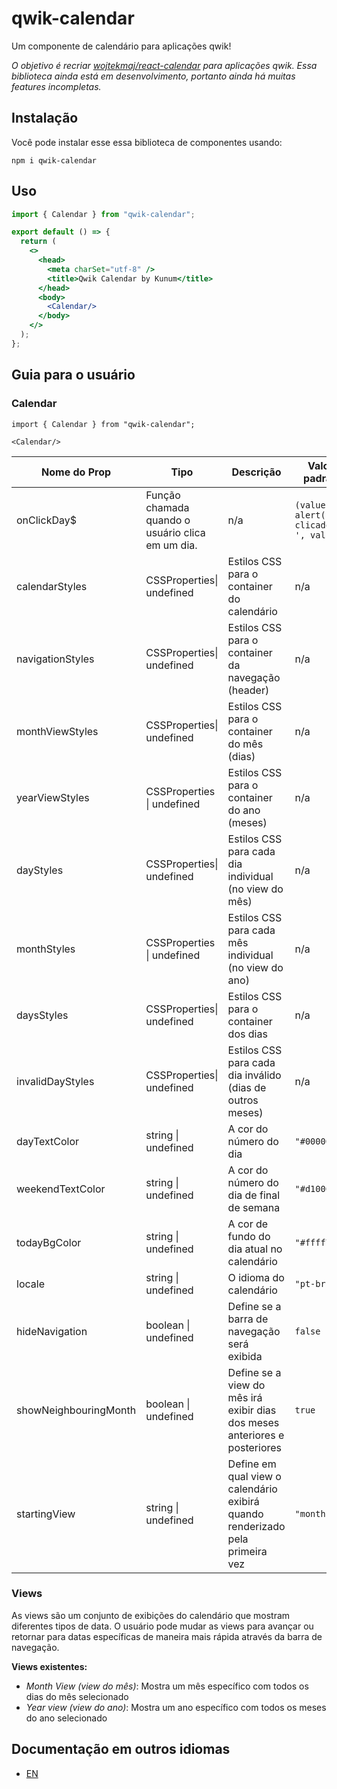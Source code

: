 # qwik-calendar

Um componente de calendário para aplicações qwik!

*O objetivo é recriar [wojtekmaj/react-calendar](https://github.com/wojtekmaj/react-calendar) para aplicações qwik. Essa biblioteca ainda está em desenvolvimento, portanto ainda há muitas features incompletas.*

## Instalação

Você pode instalar esse essa biblioteca de componentes usando:

```shell
npm i qwik-calendar
```

## Uso

```jsx
import { Calendar } from "qwik-calendar";

export default () => {
  return (
    <>
      <head>
        <meta charSet="utf-8" />
        <title>Qwik Calendar by Kunum</title>
      </head>
      <body>
        <Calendar/>
      </body>
    </>
  );
};
```

## Guia para o usuário

### Calendar

```tsx
import { Calendar } from "qwik-calendar";

<Calendar/>
```

| Nome do Prop          | Tipo                                             | Descrição                                                                     | Valor padrão                               | Valores de exemplo             |
| --------------------- | ------------------------------------------------ | ----------------------------------------------------------------------------- | ------------------------------------------ | ------------------------------ |
| onClickDay$           | Função chamada quando o usuário clica em um dia. | n/a                                                                           | `(value) => alert('Dia clicado: ', value)` |                                |
| calendarStyles        | CSSProperties\| undefined                        | Estilos CSS para o container do calendário                                    | n/a                                        | `{borderRadius: "10px"}`       |
| navigationStyles      | CSSProperties\| undefined                        | Estilos CSS para o container da navegação (header)                            | n/a                                        | `{backgroundColor: "#DDDDDD"}` |
| monthViewStyles       | CSSProperties\| undefined                        | Estilos CSS para o container do mês (dias)                                    | n/a                                        | `{backgroundColor: "#EEEEEE"}` |
| yearViewStyles        | CSSProperties \| undefined                       | Estilos CSS para o container do ano (meses)                                   | n/a                                        | `{backgroundColor: "#EEEEEE"}` |
| dayStyles             | CSSProperties\| undefined                        | Estilos CSS para cada dia individual (no view do mês)                         | n/a                                        | `{borderRadius: "50%"}`        |
| monthStyles           | CSSProperties \| undefined                       | Estilos CSS para cada mês individual (no view do ano)                         | n/a                                        | `{borderRadius: "10%"}`        |
| daysStyles            | CSSProperties\| undefined                        | Estilos CSS para o container dos dias                                         | n/a                                        | `{backgroundColor: "#EEEEEE"}` |
| invalidDayStyles      | CSSProperties\| undefined                        | Estilos CSS para cada dia inválido (dias de outros meses)                     | n/a                                        | `{color: "#FEFEFE"}`           |
| dayTextColor          | string \| undefined                              | A cor do número do dia                                                        | `"#00000"`                                 | `"#101101"`                    |
| weekendTextColor      | string \| undefined                              | A cor do número do dia de final de semana                                     | `"#d10000"`                                | `"ff0000"`                     |
| todayBgColor          | string \| undefined                              | A cor de fundo do dia atual no calendário                                     | `"#ffff76"`                                | `"ffe386"`                     |
| locale                | string \| undefined                              | O idioma do calendário                                                        | `"pt-br"`                                  | `"en-us"`                      |
| hideNavigation        | boolean \| undefined                             | Define se a barra de navegação será exibida                                   | `false`                                    | `true`                         |
| showNeighbouringMonth | boolean \| undefined                             | Define se a view do mês irá exibir dias dos meses anteriores e posteriores    | `true`                                     | `false`                        |
| startingView          | string \| undefined                              | Define em qual view o calendário exibirá quando renderizado pela primeira vez | `"month"`                                  | `"year"`                       |

### Views

As views são um conjunto de exibições do calendário que mostram diferentes tipos de data. O usuário pode mudar as views para avançar ou retornar para datas específicas de maneira mais rápida através da barra de navegação.

**Views existentes:**

* *Month View (view do mês)*: Mostra um mês específico com todos os dias do mês selecionado
* *Year view (view do ano)*: Mostra um ano específico com todos os meses do ano selecionado

## Documentação em outros idiomas

* [EN](https://github.com/Kunum/qwik-calendar/blob/main/docs/EN.md)
